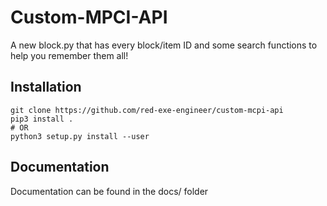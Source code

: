 # Custom-MPCI-API
A new block.py that has every block/item ID and some search functions to help you remember them all!

## Installation

```
git clone https://github.com/red-exe-engineer/custom-mcpi-api
pip3 install .
# OR
python3 setup.py install --user
```

## Documentation
Documentation can be found in the docs/ folder
